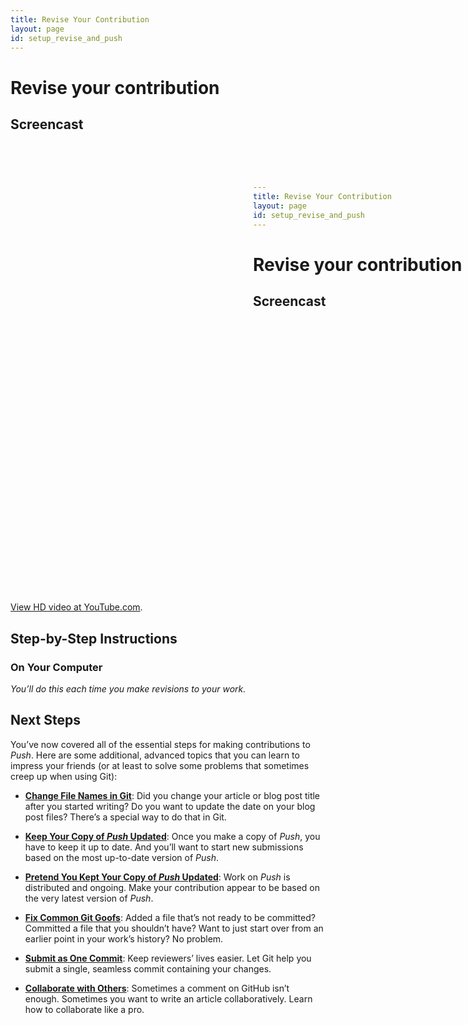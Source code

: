 ```yaml
---
title: Revise Your Contribution
layout: page
id: setup_revise_and_push
---
```


# Revise your contribution

## Screencast

<div class="video-container">
  <iframe width="1280" height="720" src="?rel=0" frameborder="0" allowfullscreen="allowfullscreen"> </iframe>
</div>

[View HD video at YouTube.com](http://www.youtube.com/watch_popup?v=AAAAAAAAAAAAA&hd=1).

## Step-by-Step Instructions

### On Your Computer
*You’ll do this each time you make revisions to your work.*

## Next Steps

You’ve now covered all of the essential steps for making contributions to *Push*. Here are some
additional, advanced topics that you can learn to impress your friends (or at least to solve some
problems that sometimes creep up when using Git):

* **[Change File Names in Git](/setup/change-file-names.html)**: Did you change your article or blog
  post title after you started writing? Do you want to update the date on your blog post files?
  There’s a special way to do that in Git.

* **[Keep Your Copy of *Push* Updated](/setup/stay-updated.html)**: Once you make a copy of *Push*,
  you have to keep it up to date. And you’ll want to start new submissions based on the most
  up-to-date version of *Push*.

* **[Pretend You Kept Your Copy of *Push* Updated](/setup/git-rebase.html)**: Work on *Push* is
  distributed and ongoing. Make your contribution appear to be based on the very latest version of
  *Push*.

* **[Fix Common Git Goofs](/setup/fixing-git-goofs.html)**: Added a file that’s not ready to be
  committed? Committed a file that you shouldn’t have? Want to just start over from an earlier point
  in your work’s history? No problem.

* **[Submit as One Commit](/setup/squashing-commits.html)**: Keep reviewers’ lives easier. Let Git
  help you submit a single, seamless commit containing your changes.

* **[Collaborate with Others](/setup/multiple-remotes.html)**: Sometimes a comment on GitHub isn’t
  enough. Sometimes you want to write an article collaboratively. Learn how to collaborate like a
  pro.
